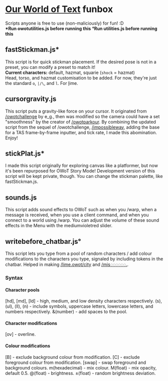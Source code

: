 # [Our World of Text](https://owot.me) funbox
Scripts anyone is free to use (non-maliciously) for fun! :D  
**\*Run owotutilities.js before running this**
**°Run utilities.js before running this**
## fastStickman.js*
This script is for quick stickman placement. If the desired pose is not in a preset, you can modify a preset to match it!  
**Current characters:** default, hazmat, squarie (`shock` = hazmat)  
Head, torso, and hazmat customisation to be added. For now, they're just the standard `o`, `|/\`, and `l`. For <ins>l</ins>ime.
## cursorgravity.js
This script puts a gravity-like force on your cursor. It originated from [/owotchallenge](https://owot.me/owotchallenge) by e_g., then was modified so the camera could have a set "smoothness" by the creator of [/owotparkour](https://owot.me/owotparkour). By combining the updated script from the sequel of /owotchallenge, [/impossibleway](https://owot.me/impossibleway), adding the base for a TAS frame-by-frame inputter, and tick rate, I made this abomination. Enjoy!
## stickPlat.js*
I made this script originally for exploring canvas like a platformer, but now it's been repurposed for OWoT Story Mode! Development version of this script will be kept private, though.
You can change the stickman palette, like fastStickman.js.
## sounds.js
This script adds sound effects to OWoT such as when you \/warp, when a message is received, when you use a client command, and when you connect to a world using \/warp.
You can adjust the volume of these sound effects in the Menu with the mediumvioletred slider.
## writebefore_chatbar.js°
This script lets you type from a pool of random characters / add colour modifications to the characters you type, signaled by including tokens in the chatbar. Helped in making [/lime.owot/city](https://owot.me/lime.owot/city) and [/mis◌◌◌◌◌◌.](https://github.com/LimeSlime888/mis------.).
### Syntax
#### Character pools
\[hd\], \[md\], \[ld\] - high, medium, and low density characters respectively.
(s), (ul), (ll), (n) - include symbols, uppercase letters, lowercase letters, and numbers respectively.
&(number) - add spaces to the pool.
#### Character modifications
\[ov\] - overline.
#### Colour modifications
\[B\] - exclude background colour from modification.
\[C\] - exclude foreground colour from modification.
\[swap\] - swap foreground and background colours.
m(hexadecimal) - mix colour.
M(float) - mix opacity, default 0.5.
@(float) - brightness.
±(float) - random brightness deviation.
